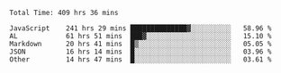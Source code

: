 
<!--START_SECTION:waka-->

```text
Total Time: 409 hrs 36 mins

JavaScript    241 hrs 29 mins ██████████████▓░░░░░░░░░░   58.96 %
AL            61 hrs 51 mins  ███▓░░░░░░░░░░░░░░░░░░░░░   15.10 %
Markdown      20 hrs 41 mins  █▒░░░░░░░░░░░░░░░░░░░░░░░   05.05 %
JSON          16 hrs 14 mins  █░░░░░░░░░░░░░░░░░░░░░░░░   03.96 %
Other         14 hrs 47 mins  █░░░░░░░░░░░░░░░░░░░░░░░░   03.61 %
```

<!--END_SECTION:waka-->











